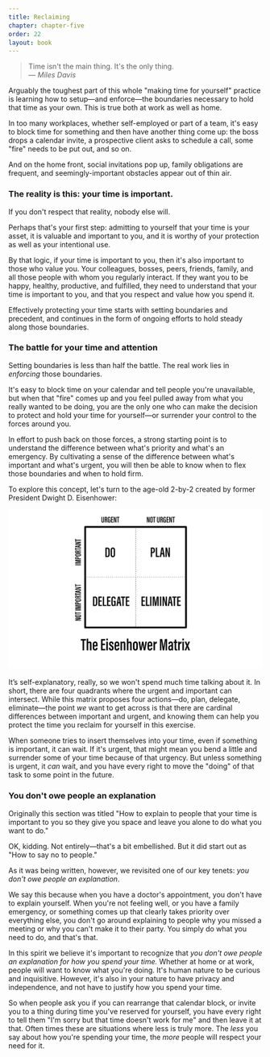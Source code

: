 ```yaml
---
title: Reclaiming
chapter: chapter-five
order: 22
layout: book
---
```


> Time isn't the main thing. It's the only thing.  
> — *Miles Davis*

Arguably the toughest part of this whole "making time for yourself" practice is learning how to setup—and enforce—the boundaries necessary to hold that time as your own. This is true both at work as well as home.

In too many workplaces, whether self-employed or part of a team, it's easy to block time for something and then have another thing come up: the boss drops a calendar invite, a prospective client asks to schedule a call, some "fire" needs to be put out, and so on.

And on the home front, social invitations pop up, family obligations are frequent, and seemingly-important obstacles appear out of thin air.

### The reality is this: your time is important.

If you don't respect that reality, nobody else will.

Perhaps that's your first step: admitting to yourself that your time is your asset, it is valuable and important to you, and it is worthy of your protection as well as your intentional use.

By that logic, if your time is important to you, then it's also important to those who value you. Your colleagues, bosses, peers, friends, family, and all those people with whom you regularly interact. If they want you to be happy, healthy, productive, and fulfilled, they need to understand that your time is important to you, and that you respect and value how you spend it.

Effectively protecting your time starts with setting boundaries and precedent, and continues in the form of ongoing efforts to hold steady along those boundaries.

### The battle for your time and attention

Setting boundaries is less than half the battle. The real work lies in *enforcing* those boundaries.

It's easy to block time on your calendar and tell people you're unavailable, but when that "fire" comes up and you feel pulled away from what you really wanted to be doing, you are the only one who can make the decision to protect and hold your time for yourself—or surrender your control to the forces around you.

In effort to push back on those forces, a strong starting point is to understand the difference between what's priority and what's an emergency. By cultivating a sense of the difference between what's important and what's urgent, you will then be able to know when to flex those boundaries and when to hold firm.

To explore this concept, let's turn to the age-old 2-by-2 created by former President Dwight D. Eisenhower:

![](/assets/img/Eisenhower_Matrix.png)

It’s self-explanatory, really, so we won't spend much time talking about it. In short, there are four quadrants where the urgent and important can intersect. While this matrix proposes four actions—do, plan, delegate, eliminate—the point *we* want to get across is that there are cardinal differences between important and urgent, and knowing them can help you protect the time you reclaim for yourself in this exercise.

When someone tries to insert themselves into your time, even if something is important, it can wait. If it's urgent, that might mean you bend a little and surrender some of your time because of that urgency. But unless something is urgent, it *can* wait, and you have every right to move the "doing" of that task to some point in the future.

### You don't owe people an explanation

Originally this section was titled "How to explain to people that your time is important to you so they give you space and leave you alone to do what you want to do."

OK, kidding. Not entirely—that's a bit embellished. But it did start out as "How to say no to people."

As it was being written, however, we revisited one of our key tenets: *you don't owe people an explanation*.

We say this because when you have a doctor's appointment, you don't have to explain yourself. When you're not feeling well, or you have a family emergency, or something comes up that clearly takes priority over everything else, you don't go around explaining to people why you missed a meeting or why you can't make it to their party. You simply do what you need to do, and that's that.

In this spirit we believe it's important to recognize that *you don't owe people an explanation for how you spend your time.* Whether at home or at work, people will want to know what you're doing. It's human nature to be curious and inquisitive. However, it's also in your nature to have privacy and independence, and not have to justify how you spend your time.

So when people ask you if you can rearrange that calendar block, or invite you to a thing during time you've reserved for yourself, you have every right to tell them "I'm sorry but that time doesn't work for me" and then leave it at that. Often times these are situations where less is truly more. The *less* you say about how you're spending your time, the *more* people will respect your need for it.

[image-1]:	file:///Users/dainsaint/Dropbox/Projects/Collaborations/Mike%20Tannenbaum/Just%20Stop/Eisenhower_Matrix.png
